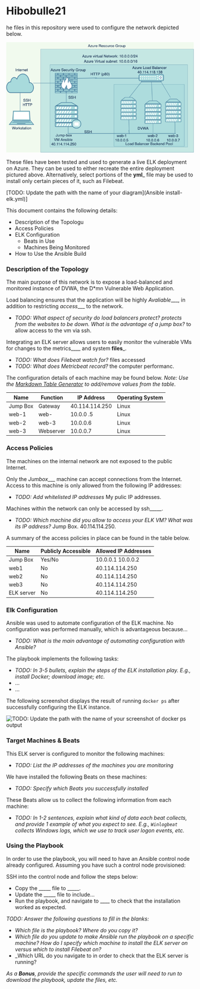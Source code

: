 # Hibobulle21
he files in this repository were used to configure the network depicted below.

![TODO: Update the path with the name of your diagram](Diagrams/Az.png)

These files have been tested and used to generate a live ELK deployment on Azure. They can be used to either recreate the entire deployment pictured above. Alternatively, select portions of the __yml___ file may be used to install only certain pieces of it, such as Filebeat.

[TODO: Update the path with the name of your diagram](Ansible install-elk.yml)]

This document contains the following details:
- Description of the Topologu
- Access Policies
- ELK Configuration
  - Beats in Use
  - Machines Being Monitored
- How to Use the Ansible Build


### Description of the Topology

The main purpose of this network is to expose a load-balanced and monitored instance of DVWA, the D*mn Vulnerable Web Application.

Load balancing ensures that the application will be highly _Avaliable____, in addition to restricting _access____ to the network.
- _TODO: What aspect of security do load balancers protect? protects from the websites to be down.
 What is the advantage of a jump box?_ to allow access to the vm via ssh.

Integrating an ELK server allows users to easily monitor the vulnerable VMs for changes to the metrics____ and system __files___.
- _TODO: What does Filebeat watch for?_  files accessed
- _TODO: What does Metricbeat record?_ the computer performanc.

The configuration details of each machine may be found below.
_Note: Use the [Markdown Table Generator](http://www.tablesgenerator.com/markdown_tables) to add/remove values from the table_.

| Name     | Function | IP Address | Operating System |
|----------|----------|------------|------------------|
| Jump Box | Gateway  | 40.114.114.250 | Linux            |
| web-1    | web-   | 10.0.0 .5| Linux            |
| web-2    |   web-3  |  10.0.0.6 |Linux             |             
| web-3    | Webserver| 10.0.0.7  |Linux             |                

### Access Policies

The machines on the internal network are not exposed to the public Internet. 

Only the _Jumbox____ machine can accept connections from the Internet. Access to this machine is only allowed from the following IP addresses:
- _TODO: Add whitelisted IP addresses_ My pulic IP addresses.

Machines within the network can only be accessed by ssh_____.
- _TODO: Which machine did you allow to access your ELK VM? What was its IP address?_ Jump Box. 40.114.114.250.

A summary of the access policies in place can be found in the table below.

| Name     | Publicly Accessible | Allowed IP Addresses |
|----------|---------------------|----------------------|
| Jump Box | Yes/No              | 10.0.0.1 10.0.0.2    |
| web1     |   No                | 40.114.114.250       |          
| web2     |    No               | 40.114.114.250       |
| web3     |    No               | 40.114.114.250       |
| ELK server|  No                | 40.114.114.250       |                    

### Elk Configuration

Ansible was used to automate configuration of the ELK machine. No configuration was performed manually, which is advantageous because...
- _TODO: What is the main advantage of automating configuration with Ansible?_

The playbook implements the following tasks:
- _TODO: In 3-5 bullets, explain the steps of the ELK installation play. E.g., install Docker; download image; etc._
- ...
- ...

The following screenshot displays the result of running `docker ps` after successfully configuring the ELK instance.

![TODO: Update the path with the name of your screenshot of docker ps output](Images/docker_ps_output.png)

### Target Machines & Beats
This ELK server is configured to monitor the following machines:
- _TODO: List the IP addresses of the machines you are monitoring_

We have installed the following Beats on these machines:
- _TODO: Specify which Beats you successfully installed_

These Beats allow us to collect the following information from each machine:
- _TODO: In 1-2 sentences, explain what kind of data each beat collects, and provide 1 example of what you expect to see. E.g., `Winlogbeat` collects Windows logs, which we use to track user logon events, etc._

### Using the Playbook
In order to use the playbook, you will need to have an Ansible control node already configured. Assuming you have such a control node provisioned: 

SSH into the control node and follow the steps below:
- Copy the _____ file to _____.
- Update the _____ file to include...
- Run the playbook, and navigate to ____ to check that the installation worked as expected.

_TODO: Answer the following questions to fill in the blanks:_
- _Which file is the playbook? Where do you copy it?_
- _Which file do you update to make Ansible run the playbook on a specific machine? How do I specify which machine to install the ELK server on versus which to install Filebeat on?_
- _Which URL do you navigate to in order to check that the ELK server is running?

_As a **Bonus**, provide the specific commands the user will need to run to download the playbook, update the files, etc._
